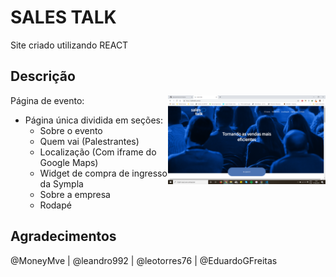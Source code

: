 # SALES TALK

Site criado utilizando REACT

## Descrição

<img src="./src/assets/img/sales_talk_print.png" alt="et" height="50%" width="50%" align="right" />

Página de evento: 

- Página única dividida em seções:
  - Sobre o evento
  - Quem vai (Palestrantes)
  - Localização (Com iframe do Google Maps)
  - Widget de compra de ingresso da Sympla
  - Sobre a empresa
  - Rodapé

## Agradecimentos
@MoneyMve | @leandro992 | @leotorres76 | @EduardoGFreitas
